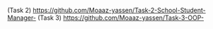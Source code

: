 (Task 2)   https://github.com/Moaaz-yassen/Task-2-School-Student-Manager-
(Task 3)     https://github.com/Moaaz-yassen/Task-3-OOP-
